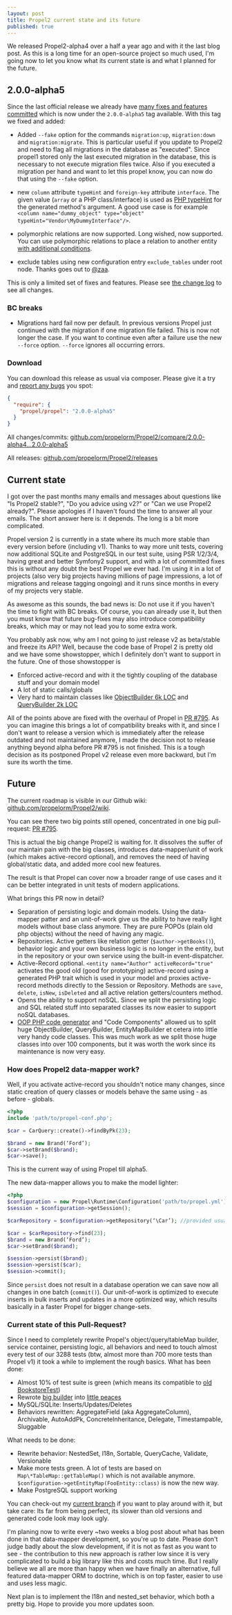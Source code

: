 ```yaml
---
layout: post
title: Propel2 current state and its future
published: true
---
```


We released Propel2-alpha4 over a half a year ago and with it the last blog post.
As this is a long time for an open-source project so much used, I'm going now to let you know what its current state is
and what I planned for the future.

<!-- more -->

## 2.0.0-alpha5

Since the last official release we already have [many fixes and features committed](https://github.com/propelorm/Propel2/compare/2.0.0-alpha4...master)
which is now under the `2.0.0-alpha5` tag available. With this tag we fixed and added:

* Added `--fake` option for the commands `migration:up`, `migration:down` and `migration:migrate`. This is particular useful if you update
to Propel2 and need to flag all migrations in the database as "executed". Since propel1 stored only the last executed migration in the database,
this is necessary to not execute migration files twice. Also if you executed a migration per hand and want to let this propel know, you can now do
that using the `--fake` option.
 
* new `column` attribute `typeHint` and `foreign-key` attribute `interface`. The given value (`array` or a PHP class/interface) is used as
[PHP typeHint](http://php.net/manual/en/language.oop5.typehinting.php) for the generated method's argument.
A good use case is for example `<column name="dummy_object" type="object" typeHint="Vendor\MyDummyInterface"/>`. 

* polymorphic relations are now supported. Long wished, now supported. You can use polymorphic relations to place a relation
to another entity [with additional conditions](https://github.com/propelorm/Propel2/blob/f20146a696ba5f9684fbc27d642e431286415b15/tests/Fixtures/bookstore/schema.xml#L392-L395).

* exclude tables using new configuration entry `exclude_tables` under root node. Thanks goes out to [@zaa](https://twitter.com/zaa).

This is only a limited set of fixes and features. Please see [the change log](https://github.com/propelorm/Propel2/compare/2.0.0-alpha4...2.0.0-alpha5) to see all changes.

### BC breaks

* Migrations hard fail now per default. In previous versions Propel just continued with the migration if one migration file failed.
This is now not longer the case. If you want to continue even after a failure use the new `--force` option. `--force` ignores all occurring errors.

### Download

You can download this release as usual via composer. Please give it a try and [report any bugs](https://github.com/propelorm/Propel2/issues/new)
you spot:

```json
{
  "require": {
    "propel/propel": "2.0.0-alpha5"
  }
}
```

All changes/commits: [github.com/propelorm/Propel2/compare/2.0.0-alpha4...2.0.0-alpha5](https://github.com/propelorm/Propel2/compare/2.0.0-alpha4...2.0.0-alpha5)

All releases: [github.com/propelorm/Propel2/releases](https://github.com/propelorm/Propel2/releases)


## Current state

I got over the past months many emails and messages about questions like "Is Propel2 stable?", "Do you advice using v2?" or "Can we use Propel2 already?".
Please apologies if I haven't found the time to answer all your emails. The short answer here is: it depends. The long is a bit more complicated.

Propel version 2 is currently in a state where its much more stable than every version before (including v1). Thanks to way more unit tests, covering now additional
SQLite and PostgreSQL in our test suite, using PSR 1/2/3/4, having great and better Symfony2 support, and with a lot of committed fixes this is without any doubt
the best Propel we ever had. I'm using it in a lot of projects (also very big projects having millions of page impressions, a lot of migrations and release tagging ongoing)
and it runs since months in every of my projects very stable. 

As awesome as this sounds, the bad news is: Do not use it if you haven't the time to fight with BC breaks. Of course, you can already use it, but then you must know
that future bug-fixes may also introduce compatibility breaks, which may or may not lead you to some extra work.

You probably ask now, why am I not going to just release v2 as beta/stable and freeze its API? Well, because the code base of Propel 2 is pretty old and we have some showstopper, which
I definitely don't want to support in the future. One of those showstopper is 

* Enforced active-record and with it the tightly coupling of the database stuff and your domain model
* A lot of static calls/globals
* Very hard to maintain classes like [ObjectBuilder 6k LOC](https://github.com/propelorm/Propel2/blob/master/src/Propel/Generator/Builder/Om/ObjectBuilder.php)
and [QueryBuilder 2k LOC](https://github.com/propelorm/Propel2/blob/master/src/Propel/Generator/Builder/Om/QueryBuilder.php)

All of the points above are fixed with the overhaul of Propel in [PR #795](https://github.com/propelorm/Propel2/pull/795).
As you can imagine this brings a lot of compatibility breaks with it, and since I don't want to release a version which is immediately after the release outdated and not maintained anymore,
I made the decision not to release anything beyond alpha before PR #795 is not finished. This is a tough decision as its postponed Propel v2 release even more backward, but I'm sure
its worth the time.

## Future

The current roadmap is visible in our Github wiki: [github.com/propelorm/Propel2/wiki](https://github.com/propelorm/Propel2/wik).

You can see there two big points still opened, concentrated in one big pull-request: [PR #795](https://github.com/propelorm/Propel2/pull/795).

This is actual the big change Propel2 is waiting for. It dissolves the suffer of our maintain pain with the big classes,
introduces data-mapper/unit of work (which makes active-record optional), and removes the need of having global/static data,
and added more cool new features.

The result is that Propel can cover now a broader range of use cases and it can be better integrated in unit tests of modern applications.

What brings this PR now in detail?

* Separation of persisting logic and domain models. Using the data-mapper patter and an unit-of-work give us the ability to have really
 light models without base class anymore. They are pure POPOs (plain old php objects) without the need of having any magic.
* Repositories. Active getters like relation getter (`$author->getBooks()`), behavior logic and your own business logic is no longer in the entity, but in the repository or
your own service using the built-in event-dispatcher.
* Active-Record optional. `<entity name="Author" activeRecord="true"` activates the good old (good for prototyping) active-record using a generated PHP trait which is used in your model
and proxies active-record methods directly to the Session or Repository. Methods are `save`, `delete`, `isNew`, `isDeleted` and all active relation getters/counters method.
* Opens the ability to support noSQL. Since we split the persisting logic and SQL related stuff into separated classes its now easier to support noSQL databases.
* [OOP PHP code generator](https://github.com/gossi/php-code-generator) and "Code Components" allowed us to split huge ObjectBuilder, QueryBuilder, EntityMapBuilder
et cetera into little very handy code classes. This was much work as we split those huge classes into over 100 components, but it was worth the work since its maintenance
is now very easy.

### How does Propel2 data-mapper work?

Well, if you activate active-record you shouldn't notice many changes, since static creation of query classes or models behave the same using - as before - globals.

```php
<?php
include 'path/to/propel-conf.php';

$car = CarQuery::create()->findByPk(23);

$brand = new Brand(‘Ford’);
$car->setBrand($brand);
$car->save();
```

This is the current way of using Propel till alpha5.

The new data-mapper allows you to make the model lighter: 

```php
<?php
$configuration = new Propel\Runtime\Configuration('path/to/propel.yml');
$session = $configuration->getSession();

$carRepository = $configuration->getRepository(‘\Car’); //provided usually per services/DI.   

$car = $carRepository->find(23);
$brand = new Brand(‘Ford’);
$car->setBrand($brand);

$session->persist($brand);
$session->persist($car);
$session->commit();
```

Since `persist` does not result in a database operation we can save now all changes in one batch (`commit()`). Our unit-of-work is
optimized to execute inserts in bulk inserts and updates in a more optimized way, which results basically in a
faster Propel for bigger change-sets.

### Current state of this Pull-Request?

Since I need to completely rewrite Propel's object/query/tableMap builder, service container, persisting logic, all behaviors and
need to touch almost every test of our 3288 tests (btw, almost more than 700 more tests than Propel v1) it took a while
to implement the rough basics. What has been done:

* Almost 10% of test suite is green (which means its compatible to [old BookstoreTest](https://github.com/marcj/Propel2/blob/data-mapper/tests/Propel/Tests/BookstoreTest.php))
* Rewrote [big builder](https://github.com/marcj/Propel2/blob/data-mapper/src/Propel/Generator/Builder/Om/ObjectBuilder.php) into [little peaces](https://github.com/marcj/Propel2/tree/data-mapper/src/Propel/Generator/Builder/Om/Component)
* MySQL/SQLite: Inserts/Updates/Deletes
* Behaviors rewritten: AggregateField (aka AggregateColumn), Archivable, AutoAddPk, ConcreteInheritance, Delegate, Timestampable, Sluggable

What needs to be done:

* Rewrite behavior: NestedSet, l18n, Sortable, QueryCache, Validate, Versionable
* Make more tests green. A lot of tests are based on `Map\*TableMap::getTableMap()` which is not available anymore. `$configuration->getEntityMap(FooEntity::class)` is now the new way.
* Make PostgreSQL support working

You can check-out my [current branch](https://github.com/marcj/Propel2) if you want to play around with it, but take care: Its far from being perfect, its slower than old versions and generated code look may look ugly.

I'm planing now to write every ~two weeks a blog post about what has been done in that data-mapper development, so you're up to date.
Please don't judge badly about the slow development,
if it is not as fast as you want to see - the contribution to this new approach is rather low since it is very complicated to build a big
library like this and costs much time. But I really believe we all are more than happy when we have finally an alternative, full featured data-mapper ORM to doctrine, which
is on top faster, easier to use and uses less magic.

Next plan is to implement the l18n and nested_set behavior, which both a pretty big. Hope to provide you more updates soon. 